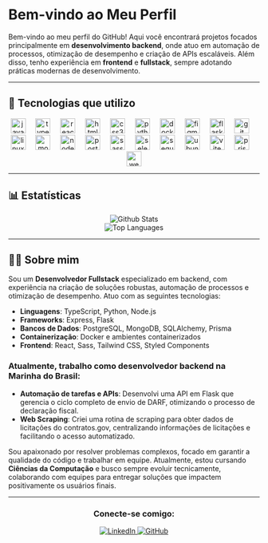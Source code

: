 # Bem-vindo ao Meu Perfil

Bem-vindo ao meu perfil do GitHub! Aqui você encontrará projetos focados principalmente em **desenvolvimento backend**, onde atuo em automação de processos, otimização de desempenho e criação de APIs escaláveis. Além disso, tenho experiência em **frontend** e **fullstack**, sempre adotando práticas modernas de desenvolvimento.

---

## 🚀 Tecnologias que utilizo

<div align="center">
  <img src="https://cdn.jsdelivr.net/gh/devicons/devicon/icons/javascript/javascript-original.svg" height="30" alt="javascript logo" />
  <img width="12" />
  <img src="https://cdn.jsdelivr.net/gh/devicons/devicon/icons/typescript/typescript-original.svg" height="30" alt="typescript logo" />
  <img width="12" />
  <img src="https://cdn.jsdelivr.net/gh/devicons/devicon/icons/react/react-original.svg" height="30" alt="react logo" />
  <img width="12" />
  <img src="https://cdn.jsdelivr.net/gh/devicons/devicon/icons/html5/html5-original.svg" height="30" alt="html5 logo" />
  <img width="12" />
  <img src="https://cdn.jsdelivr.net/gh/devicons/devicon/icons/css3/css3-original.svg" height="30" alt="css3 logo" />
  <img width="12" />
  <img src="https://cdn.jsdelivr.net/gh/devicons/devicon/icons/python/python-original.svg" height="30" alt="python logo" />
  <img width="12" />
  <img src="https://cdn.jsdelivr.net/gh/devicons/devicon/icons/docker/docker-original.svg" height="30" alt="docker logo" />
  <img width="12" />
  <img src="https://cdn.jsdelivr.net/gh/devicons/devicon/icons/figma/figma-original.svg" height="30" alt="figma logo" />
  <img width="12" />
  <img src="https://cdn.jsdelivr.net/gh/devicons/devicon/icons/flask/flask-original.svg" height="30" alt="flask logo" />
  <img width="12" />
  <img src="https://cdn.jsdelivr.net/gh/devicons/devicon/icons/git/git-original.svg" height="30" alt="git logo" />
  <img width="12" />
  <img src="https://cdn.jsdelivr.net/gh/devicons/devicon/icons/linux/linux-original.svg" height="30" alt="linux logo" />
  <img width="12" />
  <img src="https://cdn.jsdelivr.net/gh/devicons/devicon/icons/mongodb/mongodb-original.svg" height="30" alt="mongodb logo" />
  <img width="12" />
  <img src="https://cdn.jsdelivr.net/gh/devicons/devicon/icons/nodejs/nodejs-original.svg" height="30" alt="nodejs logo" />
  <img width="12" />
  <img src="https://cdn.jsdelivr.net/gh/devicons/devicon/icons/postgresql/postgresql-original.svg" height="30" alt="postgresql logo" />
  <img width="12" />
  <img src="https://cdn.jsdelivr.net/gh/devicons/devicon/icons/sass/sass-original.svg" height="30" alt="sass logo" />
  <img width="12" />
  <img src="https://cdn.simpleicons.org/selenium/43B02A" height="30" alt="selenium logo" />
  <img width="12" />
  <img src="https://cdn.jsdelivr.net/gh/devicons/devicon/icons/sequelize/sequelize-original.svg" height="30" alt="sequelize logo" />
  <img width="12" />
  <img src="https://cdn.simpleicons.org/ubuntu/E95420" height="30" alt="ubuntu logo" />
  <img width="12" />
  <img src="https://skillicons.dev/icons?i=vite" height="30" alt="vite logo" />
  <img width="12" />
  <img src="https://cdn.simpleicons.org/prisma/2D3748" height="30" alt="prisma logo" />
  <img width="12" />
  <img src="https://cdn.simpleicons.org/webpack/8DD6F9" height="30" alt="webpack logo" />
</div>

---

## 📊 Estatísticas

<div align="center">
  <img src="https://github-readme-stats.vercel.app/api?username=erickvenites&show_icons=true&theme=radical" alt="Github Stats" />
  <br />
  <img src="https://github-readme-stats.vercel.app/api/top-langs/?username=erickvenites&layout=compact&theme=radical" alt="Top Languages" />
</div>

---

## 🧑‍💻 Sobre mim

Sou um **Desenvolvedor Fullstack** especializado em backend, com experiência na criação de soluções robustas, automação de processos e otimização de desempenho. Atuo com as seguintes tecnologias:

- **Linguagens**: TypeScript, Python, Node.js
- **Frameworks**: Express, Flask
- **Bancos de Dados**: PostgreSQL, MongoDB, SQLAlchemy, Prisma
- **Containerização**: Docker e ambientes containerizados
- **Frontend**: React, Sass, Tailwind CSS, Styled Components

### Atualmente, trabalho como desenvolvedor backend na **Marinha do Brasil**:
- **Automação de tarefas e APIs**: Desenvolvi uma API em Flask que gerencia o ciclo completo de envio de DARF, otimizando o processo de declaração fiscal.
- **Web Scraping**: Criei uma rotina de scraping para obter dados de licitações do contratos.gov, centralizando informações de licitações e facilitando o acesso automatizado.

Sou apaixonado por resolver problemas complexos, focado em garantir a qualidade do código e trabalhar em equipe. Atualmente, estou cursando **Ciências da Computação** e busco sempre evoluir tecnicamente, colaborando com equipes para entregar soluções que impactem positivamente os usuários finais.

---

<div align="center">
  <h3>Conecte-se comigo:</h3>
  <a href="https://www.linkedin.com/in/erick-henrique-venites-28a768251/" target="_blank">
    <img src="https://img.shields.io/badge/LinkedIn-0077B5?style=for-the-badge&logo=linkedin&logoColor=white" alt="LinkedIn"/>
  </a>
  <a href="https://github.com/erickvenites" target="_blank">
    <img src="https://img.shields.io/badge/GitHub-181717?style=for-the-badge&logo=github&logoColor=white" alt="GitHub"/>
  </a>
</div>

